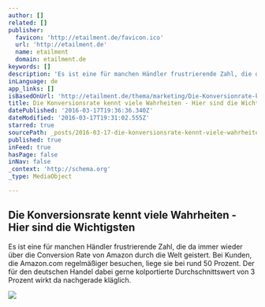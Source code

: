 ```yaml
---
author: []
related: []
publisher:
  favicon: 'http://etailment.de/favicon.ico'
  url: 'http://etailment.de'
  name: etailment
  domain: etailment.de
keywords: []
description: 'Es ist eine für manchen Händler frustrierende Zahl, die da immer wieder über die Conversion Rate von Amazon durch die Welt geistert. Bei Kunden, die Amazon.com regelmäßiger besuchen, liege sie bei rund 50 Prozent. Der für den deutschen Handel dabei gerne kolportierte Durchschnittswert von 3 Prozent wirkt da nachgerade kläglich.'
inLanguage: de
app_links: []
isBasedOnUrl: 'http://etailment.de/thema/marketing/Die-Konversionrate-kennt-viele-Wahrheiten---Hier-sind-die-wichtigsten-3928'
title: Die Konversionsrate kennt viele Wahrheiten - Hier sind die Wichtigsten
datePublished: '2016-03-17T19:36:36.340Z'
dateModified: '2016-03-17T19:31:02.555Z'
starred: true
sourcePath: _posts/2016-03-17-die-konversionsrate-kennt-viele-wahrheiten-hier-sind-die-w.md
published: true
inFeed: true
hasPage: false
inNav: false
_context: 'http://schema.org'
_type: MediaObject

---
```

<article style=""><h1>Die Konversionsrate kennt viele Wahrheiten - Hier sind die Wichtigsten</h1><p>Es ist eine für manchen Händler frustrierende Zahl, die da immer wieder über die Conversion Rate von Amazon durch die Welt geistert. Bei Kunden, die Amazon.com regelmäßiger besuchen, liege sie bei rund 50 Prozent. Der für den deutschen Handel dabei gerne kolportierte Durchschnittswert von 3 Prozent wirkt da nachgerade kläglich.</p><img src="http://etailment.de/news/media/2/Di-Konversionra-ken-vie-Wahrheit---Hi-si-di-wichti-15077-detailp.jpeg" /></article>